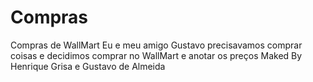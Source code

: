# Compras
Compras de WallMart
Eu e meu amigo Gustavo precisavamos comprar coisas e decidimos comprar no WallMart e anotar os preços
Maked By Henrique Grisa e Gustavo de Almeida
